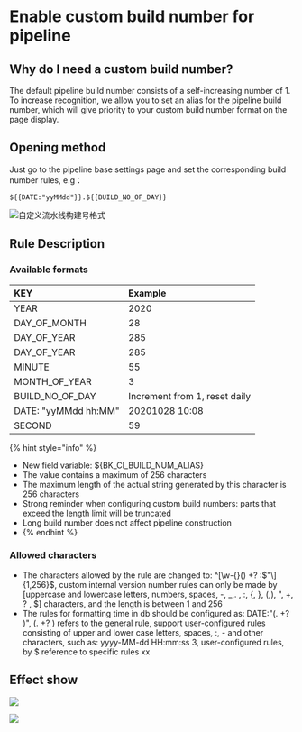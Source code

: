 # Enable custom build number for pipeline

## Why do I need a custom build number?

The default pipeline build number consists of a self-increasing number of 1. To increase recognition, we allow you to set an alias for the pipeline build number, which will give priority to your custom build number format on the page display.

## Opening method

Just go to the pipeline base settings page and set the corresponding build number rules, e.g：

```text
${{DATE:"yyMMdd"}}.${{BUILD_NO_OF_DAY}}
```

![&#x81EA;&#x5B9A;&#x4E49;&#x6D41;&#x6C34;&#x7EBF;&#x6784;&#x5EFA;&#x53F7;&#x683C;&#x5F0F;](../../../.gitbook/assets/image%20%2817%29.png)

## Rule Description

### Available formats

| KEY | Example |
| :--- | :--- |
| YEAR | 2020 |
| DAY\_OF\_MONTH | 28 |
| DAY\_OF\_YEAR | 285 |
| DAY\_OF\_YEAR | 285 | | HOUR\_OF\_DAY | 23 |
| MINUTE | 55 |
| MONTH\_OF\_YEAR | 3 |
| BUILD\_NO\_OF\_DAY | Increment from 1, reset daily |
| DATE: "yyMMdd hh:MM" | 20201028 10:08 |
| SECOND | 59 |

{% hint style="info" %}
* New field variable: ${BK\_CI\_BUILD\_NUM\_ALIAS}
* The value contains a maximum of 256 characters
* The maximum length of the actual string generated by this character is 256 characters
* Strong reminder when configuring custom build numbers: parts that exceed the length limit will be truncated
* Long build number does not affect pipeline construction
* {% endhint %}

### Allowed characters

* The characters allowed by the rule are changed to: ^\[\w-{}\(\) +? :$"\]{1,256}$, custom internal version number rules can only be made by \[uppercase and lowercase letters, numbers, spaces, -, \_,. , :, {, }, (,), ", +, ? , $\] characters, and the length is between 1 and 256 
* The rules for formatting time in db should be configured as: DATE:"\(. +? \)", \(. +? \) refers to the general rule, support user-configured rules consisting of upper and lower case letters, spaces, :, - and other characters, such as: yyyy-MM-dd HH:mm:ss 3, user-configured rules, by $ reference to specific rules xx

## Effect show

![](../../../.gitbook/assets/image%20%2825%29.png)

![](../../../.gitbook/assets/image%20%2847%29.png)

